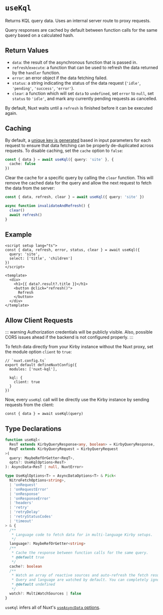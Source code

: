 # `useKql`

Returns KQL query data. Uses an internal server route to proxy requests.

Query responses are cached by default between function calls for the same query based on a calculated hash.

## Return Values

- `data`: the result of the asynchronous function that is passed in.
- `refresh`/`execute`: a function that can be used to refresh the data returned by the `handler` function.
- `error`: an error object if the data fetching failed.
- `status`: a string indicating the status of the data request (`'idle'`, `'pending'`, `'success'`, `'error'`).
- `clear`: a function which will set `data` to `undefined`, set `error` to `null`, set `status` to `'idle'`, and mark any currently pending requests as cancelled.

By default, Nuxt waits until a `refresh` is finished before it can be executed again.

## Caching

By default, a [unique key is generated](/guide/caching) based in input parameters for each request to ensure that data fetching can be properly de-duplicated across requests. To disable caching, set the `cache` option to `false`:

```ts
const { data } = await useKql({ query: 'site' }, {
  cache: false
})
```

Clear the cache for a specific query by calling the `clear` function. This will remove the cached data for the query and allow the next request to fetch the data from the server:

```ts
const { data, refresh, clear } = await useKql({ query: 'site' })

async function invalidateAndRefresh() {
  clear()
  await refresh()
}
```

## Example

```vue
<script setup lang="ts">
const { data, refresh, error, status, clear } = await useKql({
  query: 'site',
  select: ['title', 'children']
})
</script>

<template>
  <div>
    <h1>{{ data?.result?.title }}</h1>
    <button @click="refresh()">
      Refresh
    </button>
  </div>
</template>
```

## Allow Client Requests

::: warning
Authorization credentials will be publicly visible. Also, possible CORS issues ahead if the backend is not configured properly.
:::

To fetch data directly from your Kirby instance without the Nuxt proxy, set the module option `client` to `true`:

```ts{6}
// `nuxt.config.ts`
export default defineNuxtConfig({
  modules: ['nuxt-kql'],

  kql: {
    client: true
  }
})
```

Now, every `useKql` call will be directly use the Kirby instance by sending requests from the client:

```ts{3}
const { data } = await useKql(query)
```

## Type Declarations

```ts
function useKql<
  ResT extends KirbyQueryResponse<any, boolean> = KirbyQueryResponse,
  ReqT extends KirbyQueryRequest = KirbyQueryRequest
>(
  query: MaybeRefOrGetter<ReqT>,
  opts?: UseKqlOptions<ResT>
): AsyncData<ResT | null, NuxtError>

type UseKqlOptions<T> = AsyncDataOptions<T> & Pick<
  NitroFetchOptions<string>,
  | 'onRequest'
  | 'onRequestError'
  | 'onResponse'
  | 'onResponseError'
  | 'headers'
  | 'retry'
  | 'retryDelay'
  | 'retryStatusCodes'
  | 'timeout'
> & {
  /**
   * Language code to fetch data for in multi-language Kirby setups.
   */
  language?: MaybeRefOrGetter<string>
  /**
   * Cache the response between function calls for the same query.
   * @default true
   */
  cache?: boolean
  /**
   * Watch an array of reactive sources and auto-refresh the fetch result when they change.
   * Query and language are watched by default. You can completely ignore reactive sources by using `watch: false`.
   * @default undefined
   */
  watch?: MultiWatchSources | false
}
```

`useKql` infers all of Nuxt's [`useAsyncData` options](https://nuxt.com/docs/api/composables/use-async-data#params).

